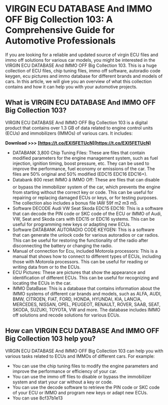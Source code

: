 # VIRGIN ECU DATABASE And IMMO OFF Big Collection  103: A Comprehensive Guide for Automotive Professionals
 
If you are looking for a reliable and updated source of virgin ECU files and immo off solutions for various car models, you might be interested in the VIRGIN ECU DATABASE And IMMO OFF Big Collection  103. This is a huge collection of ECU files, chip tuning files, immo off software, autoradio code keygen, ecu pictures and immo database for different brands and models of cars. In this article, we will give you an overview of what this collection contains and how it can help you with your automotive projects.
 
## What is VIRGIN ECU DATABASE And IMMO OFF Big Collection  103?
 
VIRGIN ECU DATABASE And IMMO OFF Big Collection  103 is a digital product that contains over 1.3 GB of data related to engine control units (ECUs) and immobilizers (IMMOs) of various cars. It includes:
 
**Download &gt;&gt;&gt; [https://t.co/EXI5FETUcN](https://t.co/EXI5FETUcN)**


 
- DATABANK 3,800 Chip Tuning Files: These are files that contain modified parameters for the engine management system, such as fuel injection, ignition timing, boost pressure, etc. They can be used to improve the performance, fuel economy or emissions of the car. The files are 50% original and 50% modified (EDC15 EDC16 EDC16+).
- Databank 800 reset IMMO â IMMO Off: These are files that can disable or bypass the immobilizer system of the car, which prevents the engine from starting without the correct key or code. This can be useful for repairing or replacing damaged ECUs or keys, or for testing purposes. The collection also includes a bonus file IAW 59f m2 m3 m5.
- Software DECODE Audi VW Seat Skoda EDC15 EDC16: This is a software that can decode the PIN code or SKC code of the ECU or IMMO of Audi, VW, Seat and Skoda cars with EDC15 or EDC16 systems. This can be useful for programming new keys or adapting new ECUs.
- Software DATABANK AUTORADIO CODE KEYGEN: This is a software that can generate the unlock code for various autoradios or car radios. This can be useful for restoring the functionality of the radio after disconnecting the battery or changing the radio.
- Manual of connection for Ecu, included Motorola processors: This is a manual that shows how to connect to different types of ECUs, including those with Motorola processors. This can be useful for reading or writing data from or to the ECUs.
- ECU Pictures: These are pictures that show the appearance and identification of different ECUs. This can be useful for recognizing and locating the ECUs in the car.
- IMMO DataBase: This is a database that contains information about the IMMO systems of different car brands and models, such as ALFA, AUDI, BMW, CITROEN, FIAT, FORD, HONDA, HYUNDAI, KIA, LANCIA, MERCEDES, NISSAN, OPEL, PEUGEOT, RENAULT, ROVER, SAAB, SEAT, SKODA, SUZUKI, TOYOTA, VW and more. The database includes IMMO off solutions and recode solutions for various ECUs.

## How can VIRGIN ECU DATABASE And IMMO OFF Big Collection  103 help you?
 
VIRGIN ECU DATABASE And IMMO OFF Big Collection  103 can help you with various tasks related to ECUs and IMMOs of different cars. For example:

- You can use the chip tuning files to modify the engine parameters and improve the performance or efficiency of your car.
- You can use the immo off files to disable or bypass the immobilizer system and start your car without a key or code.
- You can use the decode software to retrieve the PIN code or SKC code of your ECU or IMMO and program new keys or adapt new ECUs.
- You can use 8cf37b1e13


